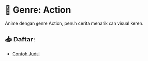 # 🌸 Genre: Action

Anime dengan genre Action, penuh cerita menarik dan visual keren.

## 📥 Daftar:
- [Contoh Judul](link-download)
